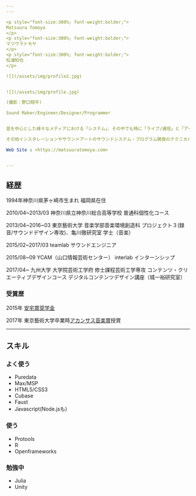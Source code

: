 ```yaml
---
---

<p style="font-size:300%; font-weight:bolder;">
Matsuura Tomoya
</p>
<p style="font-size:300%; font-weight:bolder;">
マツウラトモヤ
</p>
<p style="font-size:300%; font-weight:bolder;">
松浦知也
</p>

![](/assets/img/profile2.jpg)


![](/assets/img/profile.jpg)

(撮影：野口翔平)

Sound Maker/Engineer/Designer/Programmer


音を中心とした様々なメディアにおける「システム」、その中でも特に「ライブ/通信」と「アーカイブ/記録/記憶」の関係性をテーマに音響装置作品や電子楽器、演奏システムの制作や作曲、演奏などを行う。

その他インスタレーションやサウンドアートのサウンドシステム・プログラム開発のテクニカルなサポートや、レコーディング、映像のサウンドデザイン、舞台音響など務める。

Web Site : <https://matsuuratomoya.com>


---
```


## 経歴

1994年神奈川県茅ヶ崎市生まれ 福岡県在住

2010/04~2013/03 神奈川県立神奈川総合高等学校 普通科個性化コース

2013/04~2016~03 東京藝術大学 音楽学部音楽環境創造科 プロジェクト３(録音/サウンドデザイン専攻)、亀川徹研究室 学士（音楽）

2015/02~2017/03 teamlab サウンドエンジニア

2015/08~09 YCAM（山口情報芸術センター） interlab インターンシップ

2017/04~ 九州大学 大学院芸術工学府 修士課程芸術工学専攻 コンテンツ・クリエーティブデザインコース デジタルコンテンツデザイン講座（城一裕研究室）

### 受賞歴

2015年 [安宅賞奨学金](http://www.geidai.ac.jp/life/scholarship/geidai_scholarship)

2017年 東京藝術大学卒業時[アカンサス音楽賞](http://www.geidai.ac.jp/information/prize/acanthus)授賞


---

## スキル

### よく使う

- Puredata
- Max/MSP
- HTML5/CSS3
- Cubase
- Faust
- Javascript(Node.jsも)

### 使う

- Protools
- R
- Openframeworks


### 勉強中

- Julia
- Unity
